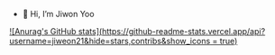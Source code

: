 - 👋 Hi, I’m Jiwon Yoo

[![Anurag's GitHub stats](https://github-readme-stats.vercel.app/api?username=jiweon21&hide=stars,contribs&show_icons = true)](https://github.com/anuraghazra/github-readme-stats)

<!---
jiweon21/jiweon21 is a ✨ special ✨ repository because its `README.md` (this file) appears on your GitHub profile.
You can click the Preview link to take a look at your changes.
--->
